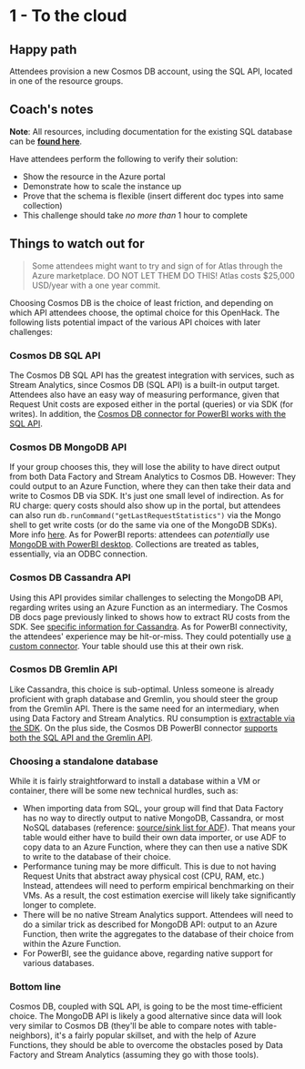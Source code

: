 # 1 - To the cloud

## Happy path

Attendees provision a new Cosmos DB account, using the SQL API, located in one of the resource groups.

## Coach's notes

**Note**: All resources, including documentation for the existing SQL database can be [**found here**](https://github.com/Microsoft-OpenHack/app-modernization-with-nosql_artifacts).

Have attendees perform the following to verify their solution:

* Show the resource in the Azure portal
* Demonstrate how to scale the instance up
* Prove that the schema is flexible (insert different doc types into same collection)
* This challenge should take _no more than_ 1 hour to complete

## Things to watch out for

> Some attendees might want to try and sign of for Atlas through the Azure marketplace. DO NOT LET THEM DO THIS! Atlas costs $25,000 USD/year with a one year commit.

Choosing Cosmos DB is the choice of least friction, and depending on which API attendees choose, the optimal choice for this OpenHack. The following lists potential impact of the various API choices with later challenges:

### Cosmos DB SQL API

The Cosmos DB SQL API has the greatest integration with services, such as Stream Analytics, since Cosmos DB (SQL API) is a built-in output target. Attendees also have an easy way of measuring performance, given that Request Unit costs are exposed either in the portal (queries) or via SDK (for writes). In addition, the [Cosmos DB connector for PowerBI works with the SQL API](https://docs.microsoft.com/azure/cosmos-db/powerbi-visualize).

### Cosmos DB MongoDB API

If your group chooses this, they will lose the ability to have direct output from both Data Factory and Stream Analytics to Cosmos DB. However: They could output to an Azure Function, where they can then take their data and write to Cosmos DB via SDK. It's just one small level of indirection. As for RU charge: query costs should also show up in the portal, but attendees can also run `db.runCommand("getLastRequestStatistics")` via the Mongo shell to get write costs (or do the same via one of the MongoDB SDKs). More info [here](https://docs.microsoft.com/azure/cosmos-db/find-request-unit-charge#azure-cosmos-db-api-for-mongodb). As for PowerBI reports: attendees can _potentially_ use [MongoDB with PowerBI desktop](https://docs.mongodb.com/bi-connector/master/connect/powerbi/). Collections are treated as tables, essentially, via an ODBC connection.

### Cosmos DB Cassandra API

Using this API provides similar challenges to selecting the MongoDB API, regarding writes using an Azure Function as an intermediary. The Cosmos DB docs page previously linked to shows how to extract RU costs from the SDK. See [specific information for Cassandra](https://docs.microsoft.com/azure/cosmos-db/find-request-unit-charge#cassandra-api). As for PowerBI connectivity, the attendees' experience may be hit-or-miss. They could potentially use [a custom connector](https://community.powerbi.com/t5/Desktop/Connecting-PowerBI-to-Azure-Cassandra-CosmosDB-API/td-p/673857). Your table should use this at their own risk.

### Cosmos DB Gremlin API

Like Cassandra, this choice is sub-optimal. Unless someone is already proficient with graph database and Gremlin, you should steer the group from the Gremlin API. There is the same need for an intermediary, when using Data Factory and Stream Analytics. RU consumption is [extractable via the SDK](https://docs.microsoft.com/azure/cosmos-db/find-request-unit-charge#gremlin-api). On the plus side, the Cosmos DB PowerBI connector [supports both the SQL API and the Gremlin API](https://docs.microsoft.com/en-us/azure/cosmos-db/powerbi-visualize).

### Choosing a standalone database

While it is fairly straightforward to install a database within a VM or container, there will be some new technical hurdles, such as:

* When importing data from SQL, your group will find that Data Factory has no way to directly output to native MongoDB, Cassandra, or most NoSQL databases (reference: [source/sink list for ADF](https://docs.microsoft.com/azure/data-factory/copy-activity-overview#supported-data-stores-and-formats)). That means your table would either have to build their own data importer, or use ADF to copy data to an Azure Function, where they can then use a native SDK to write to the database of their choice.
* Performance tuning may be more difficult. This is due to not having Request Units that abstract away physical cost (CPU, RAM, etc.) Instead, attendees will need to perform empirical benchmarking on their VMs. As a result, the cost estimation exercise will likely take significantly longer to complete.
* There will be no native Stream Analytics support. Attendees will need to do a similar trick as described for MongoDB API: output to an Azure Function, then write the aggregates to the database of their choice from within the Azure Function.
* For PowerBI, see the guidance above, regarding native support for various databases.

### Bottom line

Cosmos DB, coupled with SQL API, is going to be the most time-efficient choice. The MongoDB API is likely a good alternative since data will look very similar to Cosmos DB (they'll be able to compare notes with table-neighbors), it's a fairly popular skillset, and with the help of Azure Functions, they should be able to overcome the obstacles posed by Data Factory and Stream Analytics (assuming they go with those tools).
